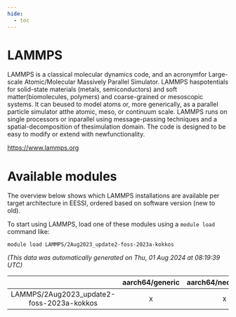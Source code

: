 ```yaml
---
hide:
  - toc
---
```


LAMMPS
======


LAMMPS is a classical molecular dynamics code, and an acronymfor Large-scale Atomic/Molecular Massively Parallel Simulator. LAMMPS haspotentials for solid-state materials (metals, semiconductors) and soft matter(biomolecules, polymers) and coarse-grained or mesoscopic systems. It can beused to model atoms or, more generically, as a parallel particle simulator atthe atomic, meso, or continuum scale. LAMMPS runs on single processors or inparallel using message-passing techniques and a spatial-decomposition of thesimulation domain. The code is designed to be easy to modify or extend with newfunctionality.

https://www.lammps.org
# Available modules


The overview below shows which LAMMPS installations are available per target architecture in EESSI, ordered based on software version (new to old).

To start using LAMMPS, load one of these modules using a `module load` command like:

```shell
module load LAMMPS/2Aug2023_update2-foss-2023a-kokkos
```

*(This data was automatically generated on Thu, 01 Aug 2024 at 08:19:39 UTC)*  

| |aarch64/generic|aarch64/neoverse_n1|aarch64/neoverse_v1|x86_64/generic|x86_64/amd/zen2|x86_64/amd/zen3|x86_64/intel/haswell|x86_64/intel/skylake_avx512|
| :---: | :---: | :---: | :---: | :---: | :---: | :---: | :---: | :---: |
|LAMMPS/2Aug2023_update2-foss-2023a-kokkos|x|x|x|x|x|x|x|x|
